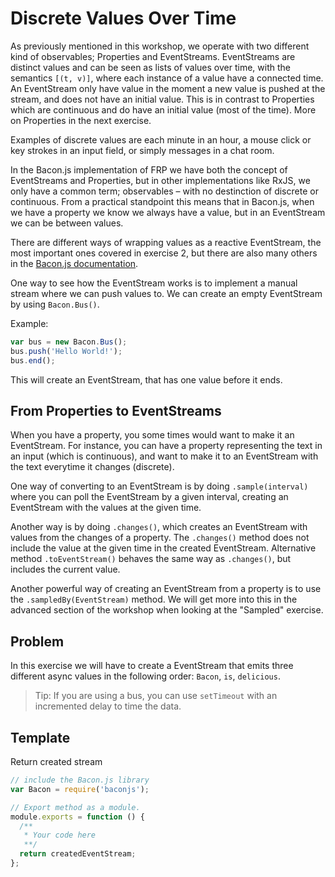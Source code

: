 # Discrete Values Over Time

As previously mentioned in this workshop, we operate with two different kind
of observables; Properties and EventStreams. EventStreams are distinct values
and can be seen as lists of values over time, with the semantics `[(t, v)]`,
where each instance of a value have a connected time. An EventStream only have
value in the moment a new value is pushed at the stream, and does not have an
initial value. This is in contrast to Properties which are continuous and do
have an initial value (most of the time). More on Properties in the next
exercise.

Examples of discrete values are each minute in an hour, a mouse click or key
strokes in an input field, or simply messages in a chat room.

In the Bacon.js implementation of FRP we have both the concept of EventStreams
and Properties, but in other implementations like RxJS, we only have a common
term; observables – with no destinction of discrete or continuous. From a practical
standpoint this means that in Bacon.js, when we have a property we know we always
have a value, but in an EventStream we can be between values.

There are different ways of wrapping values as a reactive EventStream, the most
important ones covered in exercise 2, but there are also many others in the
[Bacon.js documentation](https://github.com/baconjs/bacon.js#creating-streams).

One way to see how the EventStream works is to implement a manual stream where
we can push values to. We can create an empty EventStream by using `Bacon.Bus()`.

Example:
```javascript
var bus = new Bacon.Bus();
bus.push('Hello World!');
bus.end();
```

This will create an EventStream, that has one value before it ends.

## From Properties to EventStreams

When you have a property, you some times would want to make it an EventStream.
For instance, you can have a property representing the text in an input (which
is continuous), and want to make it to an EventStream with the text everytime
it changes (discrete).

One way of converting to an EventStream is by doing `.sample(interval)` where
you can poll the EventStream by a given interval, creating an EventStream with
the values at the given time.

Another way is by doing `.changes()`, which creates an EventStream with values
from the changes of a property. The `.changes()` method does not include the
value at the given time in the created EventStream. Alternative method
`.toEventStream()` behaves the same way as `.changes()`, but includes the
current value.

Another powerful way of creating an EventStream from a property is to use the
`.sampledBy(EventStream)` method. We will get more into this in the advanced
section of the workshop when looking at the "Sampled" exercise.

## Problem

In this exercise we will have to create a EventStream that emits three different
async values in the following order: `Bacon`, `is`, `delicious`.

> Tip: If you are using a bus, you can use `setTimeout` with an incremented delay
to time the data.

## Template

Return created stream
```js
// include the Bacon.js library
var Bacon = require('baconjs');

// Export method as a module.
module.exports = function () {
  /**
   * Your code here
   **/
  return createdEventStream;
};
```